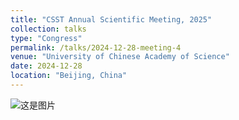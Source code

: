 ```yaml
---
title: "CSST Annual Scientific Meeting, 2025"
collection: talks
type: "Congress"
permalink: /talks/2024-12-28-meeting-4
venue: "University of Chinese Academy of Science"
date: 2024-12-28
location: "Beijing, China"
---
```


![这是图片](../images/congress1.jpeg "tg")
